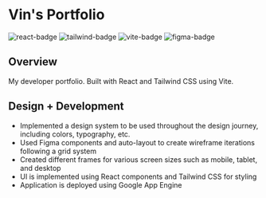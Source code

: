 # Vin's Portfolio

![react-badge](https://img.shields.io/badge/React-20232A?style=for-the-badge&logo=react&logoColor=61DAFB)
![tailwind-badge](https://img.shields.io/badge/Tailwind_CSS-38B2AC?style=for-the-badge&logo=tailwind-css&logoColor=white)
![vite-badge](https://img.shields.io/badge/Vite-B73BFE?style=for-the-badge&logo=vite&logoColor=FFD62E)
![figma-badge](https://img.shields.io/badge/Figma-F24E1E?style=for-the-badge&logo=figma&logoColor=white)

## Overview
My developer portfolio. Built with React and Tailwind CSS using Vite.

## Design + Development
- Implemented a design system to be used throughout the design journey, including colors, typography, etc.
- Used Figma components and auto-layout to create wireframe iterations following a grid system
- Created different frames for various screen sizes such as mobile, tablet, and desktop
- UI is implemented using React components and Tailwind CSS for styling
- Application is deployed using Google App Engine

